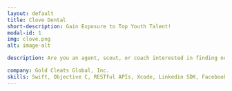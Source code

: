 ```yaml
---
layout: default
title: Clove Dental
short-description: Gain Exposure to Top Youth Talent!
modal-id: 1
img: clove.png
alt: image-alt

description: Are you an agent, scout, or coach interested in finding new talent for your club, or agency portfolio but you are limited by lack of resources? With GoldCleats Pro, you can minimize the cost and time associated with scouting new players or marketing your existing players. Increase your chances of finding the next star from your fingertips with GoldCleats Pro application.<br/><br/>GoldCleats provides a unique online and mobile platform to enable every player to showcase their talent directly to the world. The objective of GoldCleats is to make sure that professionals see players that would not normally be accessible from the luxury of the home or office.<br/><br/>   •   Easy to use youth soccer platform<br/>   •   Access to 50,000+ (and GROWING) player profiles & highlight videos<br/>   •   Only you can message the players, so don’t worry about your inbox flooding<br/>   •   Keep an archive of your top players & videos<br/>   •   Grow your network with professionals and players with connections, followers, and secure messaging<br/>   •   Get Verified - Just like Instagram and Twitter<br/>   •   Personalize your profile with your info and portfolio<br/>   •  Use advanced search options to find specific players based on country, age, playing position, and more

company: Gold Cleats Global, Inc.
skills: Swift, Objective C, RESTful APIs, Xcode, Linkedin SDK, Facebook SDK, Facebook Graph API, Realm Database
---
```

